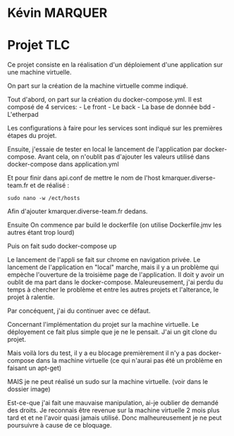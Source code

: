 # Kévin MARQUER
# Projet TLC


Ce projet consiste en la réalisation d'un déploiement d'une application sur une machine virtuelle.

On part sur la création de la machine virtuelle comme indiqué.

Tout d'abord, on part sur la création du docker-compose.yml.
Il est composé de 4 services:
    - Le front
    - Le back
    - La base de donnée bdd
    - L'etherpad

Les configurations à faire pour les services sont indiqué sur les premières étapes du projet.

Ensuite, j'essaie de tester en local le lancement de l'application par docker-compose.
Avant cela, on n'oublit pas d'ajouter les valeurs utilisé dans docker-compose dans application.yml

Et pour finir dans api.conf de mettre le nom de l'host kmarquer.diverse-team.fr et de réalisé :
```
sudo nano -w /ect/hosts
```
Afin d'ajouter kmarquer.diverse-team.fr dedans.

Ensuite On commence par build le dockerfile (on utilise Dockerfile.jmv les autres étant trop lourd)

Puis on fait sudo docker-compose up

Le lancement de l'appli se fait sur chrome en navigation privée.
Le lancement de l'application en "local" marche, mais il y a un problème qui empèche l'ouverture de la troisième page de l'application.
Il doit y avoir un oublit de ma part dans le docker-compose.
Maleureusement, j'ai perdu du temps à chercher le problème et entre les autres projets et l'alterance, le projet à ralentie.

Par concéquent, j'ai du continuer avec ce défaut.

Concernant l'implémentation du projet sur la machine virtuelle.
Le déployement ce fait plus simple que je ne le pensait.
J'ai un git clone du projet.

Mais voilà lors du test, il y a eu blocage
premièrement il n'y a pas docker-compose dans la machine virtuelle
(ce qui n'aurai pas été un problème en faisant un apt-get)

MAIS je ne peut réalisé un sudo sur la machine virtuelle.
(voir dans le dossier image)

Est-ce-que j'ai fait une mauvaise manipulation, ai-je oublier de demandé des droits.
Je reconnais être revenue sur la machine virtuelle 2 mois plus tard et et ne l'avoir quasi jamais utilisé.
Donc malheureusement je ne peut poursuivre à cause de ce bloquage.